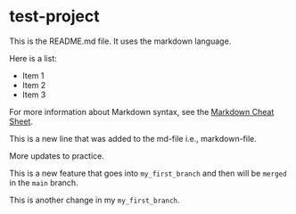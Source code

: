 # test-project

This is the README.md file. It uses the markdown language.

Here is a list:

  + Item 1
  + Item 2
  + Item 3

For more information about Markdown syntax, see the [Markdown Cheat Sheet](https://www.markdownguide.org/cheat-sheet/).

This is a new line that was added to the md-file i.e., markdown-file.

More updates to practice.

This is a new feature that goes into `my_first_branch` and then will be `merged` in the `main` branch.

This is another change in my `my_first_branch`.